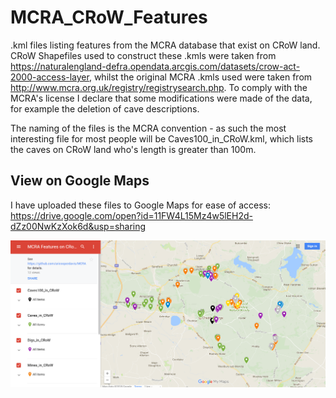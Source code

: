 # MCRA_CRoW_Features
.kml files listing features from the MCRA database that exist on CRoW land. CRoW Shapefiles used to construct these .kmls were taken from https://naturalengland-defra.opendata.arcgis.com/datasets/crow-act-2000-access-layer, whilst the original MCRA .kmls used were taken from http://www.mcra.org.uk/registry/registrysearch.php. To comply with the MCRA's license I declare that some modifications were made of the data, for example the deletion of cave descriptions.

The naming of the files is the MCRA convention - as such the most interesting file for most people will be Caves100_in_CRoW.kml, which lists the caves on CRoW land who's length is greater than 100m. 

## View on Google Maps
I have uploaded these files to Google Maps for ease of access: https://drive.google.com/open?id=11FW4L15Mz4w5lEH2d-dZz00NwKzXok6d&usp=sharing

[![Illustration of KML Files on Google Maps](MCRA_CRoW_Feature_Map.png)](https://drive.google.com/open?id=11FW4L15Mz4w5lEH2d-dZz00NwKzXok6d&usp=sharing)
